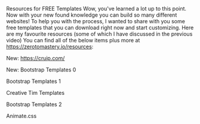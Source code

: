 <link
  rel="stylesheet"
  href="https://cdnjs.cloudflare.com/ajax/libs/animate.css/4.0.0/animate.min.css"
/>

Resources for FREE Templates
Wow, you've learned a lot up to this point. Now with your new found knowledge you can build so many different websites! To help you with the process, I wanted to share with you some free templates that you can download right now and start customizing. Here are my favourite resources (some of which I have discussed in the previous video) You can find all of the below items plus more at https://zerotomastery.io/resources:

New: https://cruip.com/

New: Bootstrap Templates 0 

Bootstrap Templates 1

Creative Tim Templates

Bootstrap Templates 2

Animate.css
